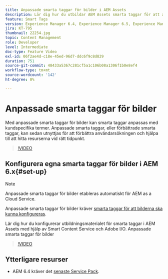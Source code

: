 ```yaml
---
title: Anpassade smarta taggar för bilder i AEM Assets
description: Lär dig hur du utbildar AEM Assets smarta taggar för att använda anpassade termer på resurser.
feature: Smart Tags
version: Experience Manager 6.4, Experience Manager 6.5, Experience Manager as a Cloud Service
jira: KT-795
thumbnail: 22254.jpg
topic: Content Management
role: Developer
level: Intermediate
doc-type: Feature Video
exl-id: 06f2ae4d-c18e-45ed-96d7-ddc6f9c8d829
duration: 751
source-git-commit: 48433a5367c281cf5a1c106b08a1306f1b0e8ef4
workflow-type: tm+mt
source-wordcount: '142'
ht-degree: 0%

---
```


# Anpassade smarta taggar för bilder

Med anpassade smarta taggar för bilder kan smarta taggar anpassas med kundspecifika termer.
Anpassade smarta taggar, eller förbättrade smarta taggar, kan sedan utnyttjas för att förbättra användarsökningen och hjälpa till att hitta resurserna vid rätt tidpunkt.

>[!VIDEO](https://video.tv.adobe.com/v/22254?quality=12&learn=on)

## Konfigurera egna smarta taggar för bilder i AEM 6.x{#set-up}

>[!NOTE]
> Anpassade smarta taggar för bilder etableras automatiskt för AEM as a Cloud Service.

Anpassade smarta taggar för bilder kräver [smarta taggar för att bilderna ska kunna konfigureras](./image-smart-tags.md#set-up).

Lär dig hur du konfigurerar utbildningsmaterialet för smarta taggar i AEM Assets med hjälp av Smart Content Service och Adobe I/O. Anpassade smarta taggar för bilder

>[!VIDEO](https://video.tv.adobe.com/v/23405?quality=12&learn=on)

## Ytterligare resurser

* AEM 6.4 kräver det [senaste Service Pack](https://experienceleague.adobe.com/docs/experience-manager-release-information/aem-release-updates/aem-releases-updates.html#aem-64).
